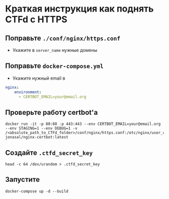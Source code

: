 # Краткая инструкция как поднять CTFd с HTTPS

## Поправьте `./conf/nginx/https.conf`

- Укажите в `server_name` нужные домены

## Поправьте `docker-compose.yml`

- Укажите нужный email в
``` yaml 
nginx:
    environment:
      - CERTBOT_EMAIL=your@email.org
```

## Проверьте работу certbot'а

``` shell
docker run -it -p 80:80 -p 443:443 --env CERTBOT_EMAIL=your@email.org --env STAGING=1 --env DEBUG=1 -v /<absolute_path_to_CTFd_folder>/conf/nginx/https.conf:/etc/nginx/user_conf.d/https.conf jonasal/nginx-certbot:latest
```

## Создайте `.ctfd_secret_key`

```
head -c 64 /dev/urandom > .ctfd_secret_key
```

## Запустите

```
docker-compose up -d --build
```